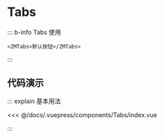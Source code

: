 <!--
 * @abstract: JianJie
 * @version: 0.0.1
 * @Author: bhabgs
 * @Date: 2019-12-05 13:32:35
 * @LastEditors: bhabgs
 * @LastEditTime: 2019-12-05 15:54:19
 -->
# Tabs

::: b-info Tabs 使用

```vue
<ZMTabs>默认按钮</ZMTabs>
```

:::

## 代码演示

::: explain 基本用法

<templateMobile name="Tabs-index">

<<< @/docs/.vuepress/components/Tabs/index.vue

</templateMobile>

:::
